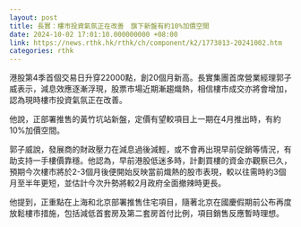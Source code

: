 ```yaml
---
layout: post
title: 長實：樓市投資氣氛正在改善　旗下新盤有約10%加價空間
date: 2024-10-02 17:01:10.000000000 +08:00
link: https://news.rthk.hk/rthk/ch/component/k2/1773013-20241002.htm
categories: rthk
---
```


港股第4季首個交易日升穿22000點，創20個月新高。長實集團首席營業經理郭子威表示，減息效應逐漸浮現，股票市場近期漸趨熾熱，相信樓市成交亦將會增加，認為現時樓市投資氣氛正在改善。

他說，正部署推售的黃竹坑站新盤，定價有望較項目上一期在4月推出時，有約10%加價空間。

郭子威說，發展商的財政壓力在減息過後減輕，或不會再出現早前促銷等情況，有助支持一手樓價靠穩。他認為，早前港股低迷多時，計劃買樓的資金亦觀察已久，預期今次樓市將於2-3個月後便開始反映當前熾熱的股市表現，較以往需時約3個月至半年更短，並估計今次升勢將較2月政府全面撤辣時更長。

他提到，正重點在上海和北京部署推售住宅項目，隨著北京在國慶假期前公布再度放鬆樓市措施，包括減低首套房及第二套房首付比例，項目銷售反應暫時理想。
